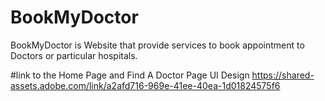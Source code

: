 # BookMyDoctor
BookMyDoctor is Website that provide services to book appointment to Doctors or particular hospitals.

#link to the Home Page and Find A Doctor Page UI Design 
https://shared-assets.adobe.com/link/a2afd716-969e-41ee-40ea-1d01824575f6
